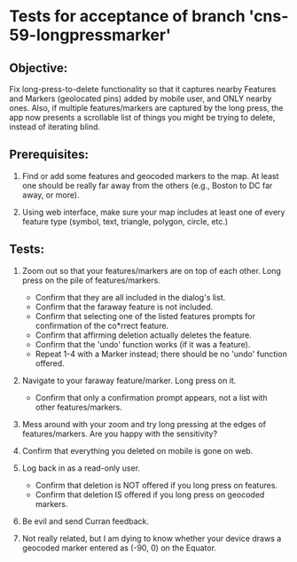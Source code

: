# Tests for acceptance of branch 'cns-59-longpressmarker'

## Objective:

Fix long-press-to-delete functionality so that it captures nearby
Features and Markers (geolocated pins) added by mobile user, and ONLY
nearby ones. Also, if multiple features/markers are captured by the
long press, the app now presents a scrollable list of things you might
be trying to delete, instead of iterating blind.

## Prerequisites:

1. Find or add some features and geocoded markers to the map. At least
one should be really far away from the others (e.g., Boston to DC far
away, or more).

2. Using web interface, make sure your map includes at least one of
every feature type (symbol, text, triangle, polygon, circle, etc.)


## Tests:

1. Zoom out so that your features/markers are on top of each
other. Long press on the pile of features/markers.
    * Confirm that they are all included in the dialog's list.
    * Confirm that the faraway feature is not included.
    * Confirm that selecting one of the listed features prompts for confirmation of the co*rrect feature.
    * Confirm that affirming deletion actually deletes the feature.
    * Confirm that the 'undo' function works (if it was a feature).
    * Repeat 1-4 with a Marker instead; there should be no 'undo' function offered.

2. Navigate to your faraway feature/marker. Long press on it.
    * Confirm that only a confirmation prompt appears, not a list with other features/markers.

3. Mess around with your zoom and try long pressing at the edges of
features/markers. Are you happy with the sensitivity?

4. Confirm that everything you deleted on mobile is gone on web.

5. Log back in as a read-only user.
    * Confirm that deletion is NOT offered if you long press on features.
    * Confirm that deletion IS offered if you long press on geocoded markers.

6. Be evil and send Curran feedback.

7. Not really related, but I am dying to know whether your device
draws a geocoded marker entered as (-90, 0) on the Equator.